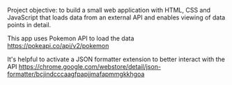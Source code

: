 Project objective: 
    to build a small web application with HTML, CSS and JavaScript that loads data from an external API and enables viewing of data points in detail.

This app uses Pokemon API to load the data
https://pokeapi.co/api/v2/pokemon

It's helpful to activate a JSON formatter extension to better interact with the API
https://chrome.google.com/webstore/detail/json-formatter/bcjindcccaagfpapjjmafapmmgkkhgoa


